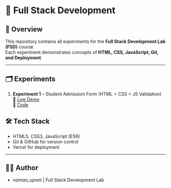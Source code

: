 # 🚀 Full Stack Development

## 📌 Overview
This repository contains all experiments for the **Full Stack Development Lab (FSD)** course.  
Each experiment demonstrates concepts of **HTML, CSS, JavaScript, Git, and Deployment**.

---

## 🗂️ Experiments
1. **Experiment 1** – Student Admission Form (HTML + CSS + JS Validation)  
   🔗 [Live Demo](https://full-stack-development-exp-zuak.vercel.app)  
   📂 [Code](./FSD_EXP_1)



## 🛠️ Tech Stack
- HTML5, CSS3, JavaScript (ES6)  
- Git & GitHub for version control  
- Vercel for deployment  

---

## 👨‍💻 Author
- *naman_upreti* | Full Stack Development Lab
